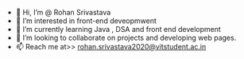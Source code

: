 - 👋 Hi, I’m @ Rohan Srivastava
- 👀 I’m interested in front-end deveopmwent
- 🌱 I’m currently learning Java , DSA and front end development
- 💞️ I’m looking to collaborate on projects and developing web pages.
- 📫 Reach me at>>  rohan.srivastava2020@vitstudent.ac.in

<!---
rohansrivastava123/rohansrivastava123 is a ✨ special ✨ repository because its `README.md` (this file) appears on your GitHub profile.
You can click the Preview link to take a look at your changes.
--->
